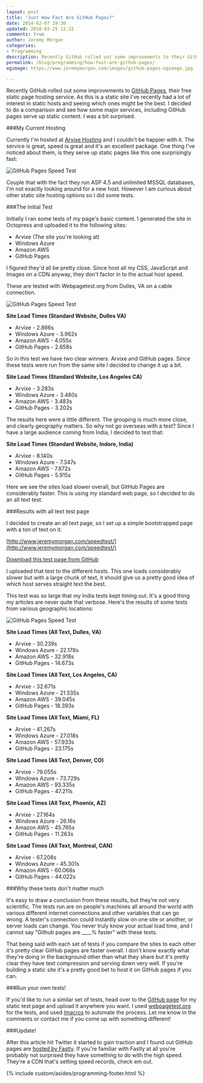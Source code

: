 ```yaml
---
layout: post
title: "Just How Fast Are GitHub Pages?"
date: 2014-02-07 19:30
updated: 2018-03-25 12:22
comments: true
author: Jeremy Morgan
categories: 
- Programming
description: Recently GitHub rolled out some improvements to their GitHub Pages static page hosting services. I decided to do a comparison and put them to the test.
permalink: /blog/programming/how-fast-are-github-pages/
ogimage: https://www.jeremymorgan.com/images/github-pages-ogimage.jpg

---
```

Recently GitHub rolled out some improvements to [GitHub Pages](https://github.com/blog/1715-faster-more-awesome-github-pages), their free static page hosting service. As this is a static site I've recently had a lot of interest in static hosts and seeing which ones might be the best. I decided to do a comparison and see how some major services, including GitHub pages serve up static content. I was a bit surprised.

<!-- more --> 
###My Current Hosting

Currently I'm hosted at [Arvixe Hosting](https://affiliates.arvixe.com/track.php?id=5348&tid1=homepage) and I couldn't be happier with it. The service is great, speed is great and it's an excellent package. One thing I've noticed about them, is they serve up static pages like this one surprisingly fast:

![GitHub Pages Speed Test](https://www.jeremymorgan.com/images/github-pages-speed-test-1.jpg)

Couple that with the fact they run ASP 4.5 and unlimited MSSQL databases, I'm not exactly looking around for a new host. However I am curious about other static site hosting options so I did some tests. 

###The Initial Test

Initially I ran some tests of my page's basic content. I generated the site in Octopress and uploaded it to the following sites:

- Arvixe (The site you're looking at)
- Windows Azure
- Amazon AWS
- GitHub Pages

I figured they'd all be pretty close. Since host all my CSS, JavaScript and Images on a CDN anyway, they don't factor in to the actual host speed.

These are tested with Webpagetest.org from Dulles, VA on a cable connection. 

![GitHub Pages Speed Test](https://www.jeremymorgan.com/images/github-pages-speed-test-3.jpg)

**Site Load Times (Standard Website, Dulles VA)**

- Arvixe - 2.866s
- Windows Azure - 3.962s
- Amazon AWS - 4.055s
- GitHub Pages - 2.658s

So in this test we have two clear winners. Arvixe and GitHub pages. Since these tests were run from the same site I decided to change it up a bit. 

**Site Load Times (Standard Website, Los Angeles CA)**

- Arvixe - 3.283s
- Windows Azure - 3.480s
- Amazon AWS - 3.483s
- GitHub Pages - 3.202s

The results here were a little different. The grouping is much more close, and clearly geography matters. So why not go overseas with a test? Since I have a large audience coming from India, I decided to test that:

**Site Load Times (Standard Website, Indore, India)**

- Arvixe - 8.140s
- Windows Azure - 7.347s
- Amazon AWS - 7.872s
- GitHub Pages - 5.915s

Here we see the sites load slower overall, but GitHub Pages are considerably faster. This is using my standard web page, so I decided to do an all text test. 

###Results with all text test page

I decided to create an all text page, so I set up a simple bootstrapped page with a ton of text on it.

[http://www.jeremymorgan.com/speedtest/](http://www.jeremymorgan.com/speedtest/)

<a href="https://github.com/JeremyMorgan/staticpagetest" rel="nofollow">Download this test page from GitHub</a>

I uploaded that test to the different hosts. This one loads considerably slower but with a large chunk of text, it should give us a pretty good idea of which host serves straight text the best. 

This test was so large that my India tests kept timing out. It's a good thing my articles are never quite that verbose. Here's the results of some tests from various geographic locations:

![GitHub Pages Speed Test](https://www.jeremymorgan.com/images/github-pages-speed-test-2.jpg)

**Site Load Times (All Text, Dulles, VA)**

- Arvixe - 30.239s
- Windows Azure - 22.178s
- Amazon AWS - 32.918s
- GitHub Pages - 14.673s

**Site Load Times (All Text, Los Angeles, CA)**

- Arvixe - 32.671s
- Windows Azure - 21.535s
- Amazon AWS - 39.045s
- GitHub Pages - 18.393s

**Site Load Times (All Text, Miami, FL)**

- Arvixe - 41.267s
- Windows Azure - 27.018s
- Amazon AWS - 57.933s
- GitHub Pages - 23.175s

**Site Load Times (All Text, Denver, CO)**

- Arvixe - 79.055s
- Windows Azure - 73.729s
- Amazon AWS - 93.335s
- GitHub Pages - 47.211s

**Site Load Times (All Text, Phoenix, AZ)**

- Arvixe - 27.164s
- Windows Azure - 26.16s
- Amazon AWS - 45.765s
- GitHub Pages - 11.263s

**Site Load Times (All Text, Montreal, CAN)**

- Arvixe - 67.208s
- Windows Azure - 45.301s
- Amazon AWS - 60.068s
- GitHub Pages - 44.022s


###Why these tests don't matter much

It's easy to draw a conclusion from these results, but they're not very scientific. The tests run are on people's machines all around the world with various different internet connections and other variables that can go wrong. A tester's connection could instantly slow on one site or another, or server loads can change. You never truly know your actual load time, and I cannot say "Github pages are ____% faster" with these tests. 

That being said with each set of tests if you compare the sites to each other it's pretty clear GitHub pages are faster overall. I don't know exactly what they're doing in the background other than what they share but it's pretty clear they have text compression and serving down very well. If you're building a static site it's a pretty good bet to host it on GitHub pages if you can.

###Run your own tests!

If you'd like to run a similar set of tests, head over to the <a href="https://github.com/JeremyMorgan/staticpagetest" rel="nofollow">GitHub page</a> for my static test page and upload it anywhere you want. I used <a href="http://www.webpagetest.org" rel="nofollow">webpagetest.org</a> for the tests, and used <a href="https://addons.mozilla.org/en-US/firefox/addon/imacros-for-firefox/" rel="nofollow">Imacros</a> to automate the process. Let me know in the comments or contact me if you come up with something different!

###Update!

After this article hit Twitter it started to gain traction and I found out GitHub pages are <a href="https://www.fastly.com/" target="_blank">hosted by Fastly</a>. If you're familiar with Fastly at all you're probably not surprised they have something to do with the high speed. They're a CDN that's setting speed records, check em out. 


{% include custom/asides/programming-footer.html %}